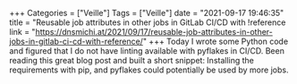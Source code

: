 +++
Categories = ["Veille"]
Tags = ["Veille"]
date = "2021-09-17 19:46:35"
title = "Reusable job attributes in other jobs in GitLab CI/CD with !reference
link = "https://dnsmichi.at/2021/09/17/reusable-job-attributes-in-other-jobs-in-gitlab-ci-cd-with-reference/"
+++
Today I wrote some Python code and figured that I do not have linting available with pyflakes in CI/CD. Been reading this great blog post and built a short snippet: Installing the requirements with pip, and pyflakes could potentially be used by more jobs.